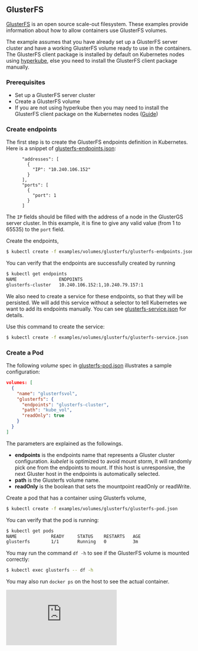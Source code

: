 ## GlusterFS

[GlusterFS](http://www.gluster.org) is an open source scale-out filesystem. These examples provide information about how to allow containers use GlusterFS volumes.

The example assumes that you have already set up a GlusterFS server cluster and have a working GlusterFS volume ready to use in the containers. The GlusterFS client package is installed by default on Kubernetes nodes using [hyperkube](https://github.com/kubernetes/kubernetes/pull/32686), else you need to install the GlusterFS client package manually.

### Prerequisites

* Set up a GlusterFS server cluster
* Create a GlusterFS volume
* If you are not using hyperkube then you may need to install the GlusterFS client package on the Kubernetes nodes ([Guide](http://gluster.readthedocs.io/en/latest/Administrator%20Guide/))

### Create endpoints

The first step is to create the GlusterFS endpoints definition in Kubernetes. Here is a snippet of [glusterfs-endpoints.json](glusterfs-endpoints.json):

```
      "addresses": [
        {
          "IP": "10.240.106.152"
        }
      ],
      "ports": [
        {
          "port": 1
        }
      ]

```

The `IP` fields should be filled with the address of a node in the GlusterGS server cluster. In this example, it is fine to give any valid value (from 1 to 65535) to the `port` field.

Create the endpoints,

```sh
$ kubectl create -f examples/volumes/glusterfs/glusterfs-endpoints.json
```

You can verify that the endpoints are successfully created by running

```sh
$ kubectl get endpoints
NAME                ENDPOINTS
glusterfs-cluster   10.240.106.152:1,10.240.79.157:1
```

We also need to create a service for these endpoints, so that they will be persisted. We will add this service without a selector to tell Kubernetes we want to add its endpoints manually. You can see [glusterfs-service.json](glusterfs-service.json) for details.

Use this command to create the service:

```sh
$ kubectl create -f examples/volumes/glusterfs/glusterfs-service.json
```


### Create a Pod

The following *volume* spec in [glusterfs-pod.json](glusterfs-pod.json) illustrates a sample configuration:

```json
volumes: [
  {
    "name": "glusterfsvol",
    "glusterfs": {
      "endpoints": "glusterfs-cluster",
      "path": "kube_vol",
      "readOnly": true
    }
  }
]
```

The parameters are explained as the followings.

- **endpoints** is the endpoints name that represents a Gluster cluster configuration. *kubelet* is optimized to avoid mount storm, it will randomly pick one from the endpoints to mount. If this host is unresponsive, the next Gluster host in the endpoints is automatically selected.
- **path** is the Glusterfs volume name.
- **readOnly** is the boolean that sets the mountpoint readOnly or readWrite.

Create a pod that has a container using Glusterfs volume,

```sh
$ kubectl create -f examples/volumes/glusterfs/glusterfs-pod.json
```

You can verify that the pod is running:

```sh
$ kubectl get pods
NAME             READY     STATUS    RESTARTS   AGE
glusterfs        1/1       Running   0          3m
```

You may run the command `df -h` to see if the GlusterFS volume is mounted correctly:

```sh
$ kubectl exec glusterfs -- df -h
```

You may also run `docker ps` on the host to see the actual container.


<!-- BEGIN MUNGE: GENERATED_ANALYTICS -->
[![Analytics](https://kubernetes-site.appspot.com/UA-36037335-10/GitHub/examples/volumes/glusterfs/README.md?pixel)]()
<!-- END MUNGE: GENERATED_ANALYTICS -->
